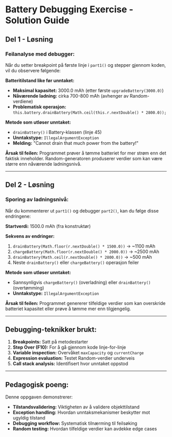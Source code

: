 # Battery Debugging Exercise - Solution Guide

## Del 1 - Løsning

### Feilanalyse med debugger:

Når du setter breakpoint på første linje i `part1()` og stepper gjennom koden, vil du observere følgende:

**Batteritilstand like før unntaket:**
- **Maksimal kapasitet:** 3000.0 mAh (etter første `upgradeBattery(3000.0)`)
- **Nåværende ladning:** cirka 700-800 mAh (avhenger av Random-verdiene)
- **Problematisk operasjon:** `this.battery.drainBattery(Math.ceil(this.r.nextDouble() * 2800.0));`

**Metode som utløser unntaket:**
- `drainBattery()` i Battery-klassen (linje 45)
- **Unntakstype:** `IllegalArgumentException`
- **Melding:** "Cannot drain that much power from the battery!"

**Årsak til feilen:**
Programmet prøver å tømme batteriet for mer strøm enn det faktisk inneholder. Random-generatoren produserer verdier som kan være større enn nåværende ladningsnivå.

---

## Del 2 - Løsning

### Sporing av ladningsnivå:

Når du kommenterer ut `part1()` og debugger `part2()`, kan du følge disse endringene:

**Startverdi:** 1500.0 mAh (fra konstruktør)

**Sekvens av endringer:**
1. `drainBattery(Math.floor(r.nextDouble() * 1500.0))` → ~1100 mAh
2. `chargeBattery(Math.floor(r.nextDouble() * 2000.0))` → ~2500 mAh  
3. `drainBattery(Math.ceil(r.nextDouble() * 2800.0))` → ~500 mAh
4. Neste `drainBattery()` eller `chargeBattery()` operasjon feiler

**Metode som utløser unntaket:**
- Sannsynligvis `chargeBattery()` (overladning) eller `drainBattery()` (overtømming)
- **Unntakstype:** `IllegalArgumentException`

**Årsak til feilen:**
Programmet genererer tilfeldige verdier som kan overskride batteriet kapasitet eller prøve å tømme mer enn tilgjengelig.

---

## Debugging-teknikker brukt:

1. **Breakpoints:** Satt på metodestarter
2. **Step Over (F10):** For å gå gjennom kode linje-for-linje
3. **Variable inspection:** Overvåket `maxCapacity` og `currentCharge`
4. **Expression evaluation:** Testet Random-verdier underveis
5. **Call stack analysis:** Identifisert hvor unntaket oppstod

---

## Pedagogisk poeng:

Denne oppgaven demonstrerer:
- **Tilstandsvalidering:** Viktigheten av å validere objekttilstand
- **Exception handling:** Hvordan unntaksmekanismer beskytter mot ugyldig tilstand
- **Debugging workflow:** Systematisk tilnærming til feilsøking
- **Random testing:** Hvordan tilfeldige verdier kan avdekke edge cases 